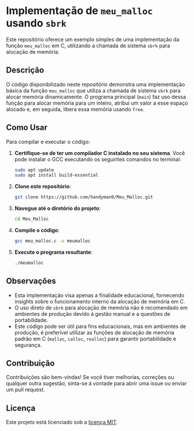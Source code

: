 # Implementação de `meu_malloc` usando `sbrk`

Este repositório oferece um exemplo simples de uma implementação da função `meu_malloc` em C, utilizando a chamada de sistema `sbrk` para alocação de memória.

## Descrição

O código disponibilizado neste repositório demonstra uma implementação básica da função `meu_malloc` que utiliza a chamada de sistema `sbrk` para alocar memória dinamicamente. O programa principal (`main`) faz uso dessa função para alocar memória para um inteiro, atribui um valor a esse espaço alocado e, em seguida, libera essa memória usando `free`.

## Como Usar

Para compilar e executar o código:

1. **Certifique-se de ter um compilador C instalado no seu sistema**. Você pode instalar o GCC executando os seguintes comandos no terminal:

   ```bash
   sudo apt update
   sudo apt install build-essential
   ```

2. **Clone este repositório**:

   ```bash
   git clone https://github.com/handyman0/Meu_Malloc.git
   ```

3. **Navegue até o diretório do projeto**:

   ```bash
   cd Meu_Malloc
   ```

4. **Compile o código**:

   ```bash
   gcc meu_malloc.c -o meumalloc
   ```

5. **Execute o programa resultante**:

   ```bash
   ./meumalloc
   ```

## Observações

- Esta implementação visa apenas a finalidade educacional, fornecendo insights sobre o funcionamento interno da alocação de memória em C.
- O uso direto de `sbrk` para alocação de memória não é recomendado em ambientes de produção devido à gestão manual e a questões de portabilidade.
- Este código pode ser útil para fins educacionais, mas em ambientes de produção, é preferível utilizar as funções de alocação de memória padrão em C (`malloc`, `calloc`, `realloc`) para garantir portabilidade e segurança.

## Contribuição

Contribuições são bem-vindas! Se você tiver melhorias, correções ou qualquer outra sugestão, sinta-se à vontade para abrir uma issue ou enviar um pull request.

## Licença

Este projeto está licenciado sob a [licença MIT](LICENSE).
```

